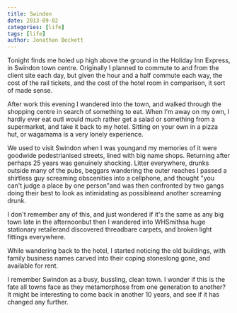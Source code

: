 ```yaml
---
title: Swindon
date: 2013-09-02
categories: [life]
tags: [life]
author: Jonathan Beckett
---
```


Tonight finds me holed up high above the ground in the Holiday Inn Express, in Swindon town centre. Originally I planned to commute to and from the client site each day, but given the hour and a half commute each way, the cost of the rail tickets, and the cost of the hotel room in comparison, it sort of made sense.

After work this evening I wandered into the town, and walked through the shopping centre in search of something to eat. When I'm away on my own, I hardly ever eat outI would much rather get a salad or something from a supermarket, and take it back to my hotel. Sitting on your own in a pizza hut, or wagamama is a very lonely experience.

We used to visit Swindon when I was youngand my memories of it were goodwide pedestrianised streets, lined with big name shops. Returning after perhaps 25 years was genuinely shocking. Litter everywhere, drunks outside many of the pubs, beggars wandering the outer reaches I passed a shirtless guy screaming obscenities into a cellphone, and thought "you can't judge a place by one person"and was then confronted by two gangs doing their best to look as intimidating as possibleand another screaming drunk.

I don't remember any of this, and just wondered if it's the same as any big town late in the afternoonbut then I wandered into WHSmithsa huge stationary retailerand discovered threadbare carpets, and broken light fittings everywhere.

While wandering back to the hotel, I started noticing the old buildings, with family business names carved into their coping stoneslong gone, and available for rent.

I remember Swindon as a busy, bussling, clean town. I wonder if this is the fate all towns face as they metamorphose from one generation to another? It might be interesting to come back in another 10 years, and see if it has changed any further.